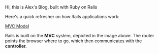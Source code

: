Hi, this is Alex's Blog, built with Ruby on Rails

Here's a quick refresher on how Rails applications work: 

[MVC Model](/rails_projects/alextheyounger.com/app/assets/images/mvc.png?raw=true "MVC System")

Rails is built on the <b>MVC</b> system, depicted in the image above. The </b>router</b> points the browser where to go, which then communicates with the <b>controller.</b>  




